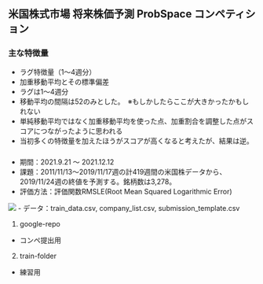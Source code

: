 ## 米国株式市場 将来株価予測 ProbSpace コンペティション

### 主な特徴量
- ラグ特徴量（1〜4週分）
- 加重移動平均とその標準偏差
- ラグは1〜4週分
- 移動平均の間隔は52のみとした。　※もしかしたらここが大きかったかもしれない
- 単純移動平均ではなく加重移動平均を使った点、加重割合を調整した点がスコアにつながったように思われる
- 当初多くの特徴量を加えたほうがスコアが高くなると考えたが、結果は逆。
###
- 期間：2021.9.21 〜 2021.12.12
- 課題：2011/11/13～2019/11/17週の計419週間の米国株データから、2019/11/24週の終値を予測する。銘柄数は3,278。
- 評価方法：評価関数RMSLE(Root Mean Squared Logarithmic Error)
 <img src="https://latex.codecogs.com/gif.latex?\sqrt{\frac{1}{n}\sum_{i=0}^{n}(log(Pred_i+1)-log(Act_i-1))^2}" />
- データ：train_data.csv, company_list.csv, submission_template.csv

1. google-repo
 - コンペ提出用
2. train-folder
 - 練習用